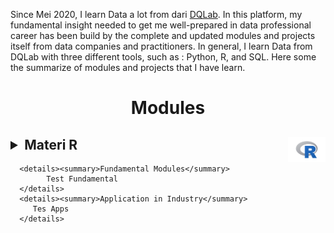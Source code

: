 Since Mei 2020, I learn Data a lot from dari <a href="https://dqlab.id/">DQLab</a>. In this platform, my fundamental insight needed to get me well-prepared in data professional career has been build by the complete and updated modules and projects itself from data companies and practitioners. In general, I learn Data from DQLab with three different tools, such as : Python, R, and SQL. Here some the summarize of modules and projects that I have learn.

<h1 align="center">Modules</h1>
<!-- ![R](Figure/R-logo.png) -->

## <details><summary>Materi R <a href='README/6.png'><img src='Figure/R-logo.png' align="right" height="40" /></a></summary>
      <details><summary>Fundamental Modules</summary>
            Test Fundamental
      </details>
      <details><summary>Application in Industry</summary>
         Tes Apps
      </details>

  </details>
  

